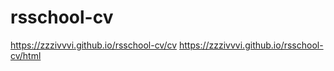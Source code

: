 # rsschool-cv
https://zzzivvvi.github.io/rsschool-cv/cv
https://zzzivvvi.github.io/rsschool-cv/html

